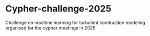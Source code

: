 # Cypher-challenge-2025
Challenge on machine learning for turbulent combustion modeling organised for the cypher meetings in 2025

